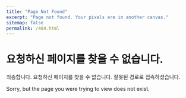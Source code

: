 ```yaml
---
title: "Page Not Found"
excerpt: "Page not found. Your pixels are in another canvas."
sitemap: false
permalink: /404.html
---
```

# 요청하신 페이지를 찾을 수 없습니다. 

죄송합니다. 요청하신 페이지를 찾을 수 없습니다. 잘못된 경로로 접속하셨습니다. 

Sorry, but the page you were trying to view does not exist.